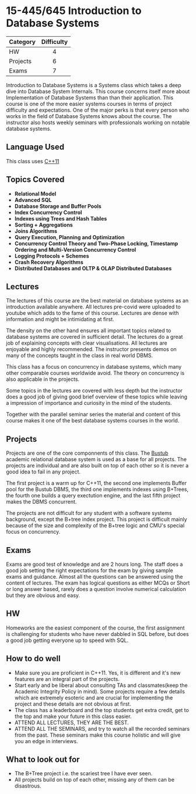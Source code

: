 # 15-445/645 Introduction to Database Systems

| Category | Difficulty |
|:--       | :-:        |
| HW       | 4          |
| Projects | 6          |
| Exams    | 7          |

Introduction to Database Systems is a Systems class which takes a deep dive into Database System Internals. 
This course concerns itself more about Implementation of Database Systems than than their application.
This course is one of the more easier systems courses in terms of project difficulty and expectations.
One of the major perks is that every person who works in the field of Database Systems knows about the course. 
The instructor also hosts weekly seminars with professionals working on notable database systems.

## Language Used

This class uses [C++11](https://en.wikipedia.org/wiki/C%2B%2B11)

## Topics Covered

- **Relational Model**
- **Advanced SQL**
- **Database Storage and Buffer Pools**
- **Index Concurrency Control**
- **Indexes using Trees and Hash Tables**
- **Sorting + Aggregations**
- **Joins Algorithms**
- **Query Execution, Planning and Optimization**
- **Concurrency Control Theory and Two-Phase Locking, Timestamp Ordering and Multi-Version Concurrency Control**
- **Logging Protocols + Schemes**
- **Crash Recovery Algorithms**
- **Distributed Databases and OLTP & OLAP Distributed Databases**

## Lectures

The lectures of this course are the best material on database systems as
an introduction available anywhere. All lectures pre-covid were uploaded
to youtube which adds to the fame of this course. Lectures are dense with 
information and might be intimidating at first.

The density on the other hand ensures all important topics related to database
systems are covered in sufficient detail. The lectures do a great job of 
explaining concepts with clear visualisations. All lectures are enjoyable and 
highly recommended. The instructor presents demos on many of the concepts
taught in the class in real world DBMS.

This class has a focus on concurrency in database systems, which many other
comparable courses worldwide avoid. The theory on concurrency is also 
applicable in the projects.

Some topics in the lectures are covered with less depth but the instructor
does a good job of giving good brief overview of these topics while leaving 
a impression of importance and curiosity in the mind of the students.

Together with the parallel seminar series the material and content of this 
course makes it one of the best database systems courses in the world.

## Projects

Projects are one of the core componnents of this class. The [Bustub](https://github.com/cmu-db/bustub) 
academic relational database system is used as a base for all projects.
The projects are individual and are also built on top of each other so
it is never a good idea to fail in any project.

The first project is a warm up for C++11, the second one implements
Buffer pool for the Bustub DBMS, the third one implements indexes using 
B+Trees, the fourth one builds a query exectution engine, and the last fifth
project makes the DBMS concurrent.

The projects are not difficult for any student with a software
systems background, except the B+tree index project. This project 
is difficult mainly because of the size and complexity of the B+tree
logic and CMU's special focus on concurrency. 

## Exams

Exams are good test of knowledge and are 2 hours long. The staff does a good job 
setting the right expectations for the exam by giving sample exams and guidance. 
Almost all the questions can be answered using the content of lectures. The exam 
has logical questions as either MCQs or Short or long answer based, rarely does
a question involve numerical calculation but they are obvious and easy.

## HW

Homeworks are the easiest component of the course, the first assignment is challenging
for students who have never dabbled in SQL before, but does a good job getting everyone
up to speed with SQL.

## How to do well

- Make sure you are proficient in C++11. Yes, it is different and it's new features are an integral part of the projects.
- Start early and be liberal about consulting TAs and classmates(keep the Academic Integrity Policy in mind). Some projects require a few details which are extremely esoteric and are crucial for implementing the project and these details are not obvious at first.
- The class has a leaderboard and the top students get extra credit, get to the top and make your future in this class easier.
- ATTEND ALL LECTURES, THEY ARE THE BEST.
- ATTEND ALL THE SEMINARS, and try to watch all the recorded seminars from the past. These seminars make this course holistic and will give you an edge in interviews.

## What to look out for
- The B+Tree project i.e. the scariest tree I have ever seen.
- All projects build on top of each other, missing any of them can be disastrous.
